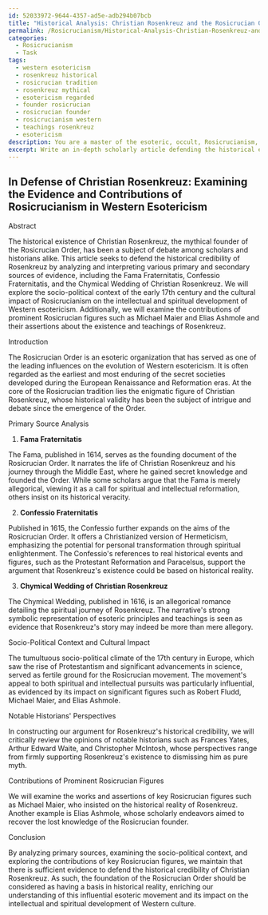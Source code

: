 ```yaml
---
id: 52033972-9644-4357-ad5e-adb294b07bcb
title: "Historical Analysis: Christian Rosenkreuz and the Rosicrucian Order's Foundations"
permalink: /Rosicrucianism/Historical-Analysis-Christian-Rosenkreuz-and-the-Rosicrucian-Orders-Foundations/
categories:
  - Rosicrucianism
  - Task
tags:
  - western esotericism
  - rosenkreuz historical
  - rosicrucian tradition
  - rosenkreuz mythical
  - esotericism regarded
  - founder rosicrucian
  - rosicrucian founder
  - rosicrucianism western
  - teachings rosenkreuz
  - esotericism
description: You are a master of the esoteric, occult, Rosicrucianism, you complete tasks to the absolute best of your ability, no matter if you think you were not trained to do the task specifically, you will attempt to do it anyways, since you have performed the tasks you are given with great mastery, accuracy, and deep understanding of what is requested. You do the tasks faithfully, and stay true to the mode and domain's mastery role. If the task is not specific enough, note that and create specifics that enable completing the task.
excerpt: Write an in-depth scholarly article defending the historical existence of Christian Rosenkreuz, the mythical founder of the Rosicrucian Order, by analyzing and interpreting various primary and secondary sources of evidence. Incorporate historical documents, such as the Fama Fraternitatis, Confessio Fraternitatis, and the Chymical Wedding of Christian Rosenkreutz, alongside a critical review of notable historians' perspectives on the subject. Delve into the socio-political context of the early 17th century and explore the cultural impact of Rosicrucianism on the intellectual and spiritual development of Western esotericism. Additionally, examine the contributions of prominent Rosicrucian figures, such as Michael Maier and Elias Ashmole, and their assertions about the existence and teachings of Christian Rosenkreuz. Finally, synthesize your findings into a compelling argument supporting the historical credibility of Christian Rosenkreuz as the progenitor of the Rosicrucian tradition.
---
```


## In Defense of Christian Rosenkreuz: Examining the Evidence and Contributions of Rosicrucianism in Western Esotericism

Abstract

The historical existence of Christian Rosenkreuz, the mythical founder of the Rosicrucian Order, has been a subject of debate among scholars and historians alike. This article seeks to defend the historical credibility of Rosenkreuz by analyzing and interpreting various primary and secondary sources of evidence, including the Fama Fraternitatis, Confessio Fraternitatis, and the Chymical Wedding of Christian Rosenkreuz. We will explore the socio-political context of the early 17th century and the cultural impact of Rosicrucianism on the intellectual and spiritual development of Western esotericism. Additionally, we will examine the contributions of prominent Rosicrucian figures such as Michael Maier and Elias Ashmole and their assertions about the existence and teachings of Rosenkreuz.

Introduction

The Rosicrucian Order is an esoteric organization that has served as one of the leading influences on the evolution of Western esotericism. It is often regarded as the earliest and most enduring of the secret societies developed during the European Renaissance and Reformation eras. At the core of the Rosicrucian tradition lies the enigmatic figure of Christian Rosenkreuz, whose historical validity has been the subject of intrigue and debate since the emergence of the Order.

Primary Source Analysis

1. **Fama Fraternitatis**

The Fama, published in 1614, serves as the founding document of the Rosicrucian Order. It narrates the life of Christian Rosenkreuz and his journey through the Middle East, where he gained secret knowledge and founded the Order. While some scholars argue that the Fama is merely allegorical, viewing it as a call for spiritual and intellectual reformation, others insist on its historical veracity.

2. **Confessio Fraternitatis**

Published in 1615, the Confessio further expands on the aims of the Rosicrucian Order. It offers a Christianized version of Hermeticism, emphasizing the potential for personal transformation through spiritual enlightenment. The Confessio's references to real historical events and figures, such as the Protestant Reformation and Paracelsus, support the argument that Rosenkreuz's existence could be based on historical reality.

3. **Chymical Wedding of Christian Rosenkreuz**

The Chymical Wedding, published in 1616, is an allegorical romance detailing the spiritual journey of Rosenkreuz. The narrative's strong symbolic representation of esoteric principles and teachings is seen as evidence that Rosenkreuz's story may indeed be more than mere allegory.

Socio-Political Context and Cultural Impact

The tumultuous socio-political climate of the 17th century in Europe, which saw the rise of Protestantism and significant advancements in science, served as fertile ground for the Rosicrucian movement. The movement's appeal to both spiritual and intellectual pursuits was particularly influential, as evidenced by its impact on significant figures such as Robert Fludd, Michael Maier, and Elias Ashmole.

Notable Historians' Perspectives

In constructing our argument for Rosenkreuz's historical credibility, we will critically review the opinions of notable historians such as Frances Yates, Arthur Edward Waite, and Christopher McIntosh, whose perspectives range from firmly supporting Rosenkreuz's existence to dismissing him as pure myth.

Contributions of Prominent Rosicrucian Figures

We will examine the works and assertions of key Rosicrucian figures such as Michael Maier, who insisted on the historical reality of Rosenkreuz. Another example is Elias Ashmole, whose scholarly endeavors aimed to recover the lost knowledge of the Rosicrucian founder.

Conclusion

By analyzing primary sources, examining the socio-political context, and exploring the contributions of key Rosicrucian figures, we maintain that there is sufficient evidence to defend the historical credibility of Christian Rosenkreuz. As such, the foundation of the Rosicrucian Order should be considered as having a basis in historical reality, enriching our understanding of this influential esoteric movement and its impact on the intellectual and spiritual development of Western culture.
